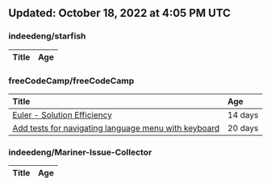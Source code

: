 ## Updated: October 18, 2022 at 4:05 PM UTC


### indeedeng/starfish
|**Title**|**Age**|
|:----|:----|


### freeCodeCamp/freeCodeCamp
|**Title**|**Age**|
|:----|:----|
|[Euler - Solution Efficiency ](https://github.com/freeCodeCamp/freeCodeCamp/issues/47824)|14&nbsp;days|
|[Add tests for navigating language menu with keyboard](https://github.com/freeCodeCamp/freeCodeCamp/issues/47649)|20&nbsp;days|


### indeedeng/Mariner-Issue-Collector
|**Title**|**Age**|
|:----|:----|